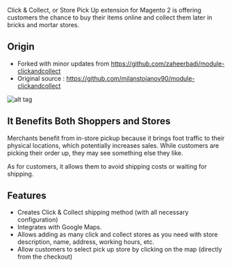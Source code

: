 Click & Collect, or Store Pick Up extension for Magento 2 is offering customers the chance to buy their items online and collect them later in bricks and mortar stores. 

## Origin
- Forked with minor updates from https://github.com/zaheerbadi/module-clickandcollect
- Original source : https://github.com/milanstojanov90/module-clickandcollect

![alt tag](http://i.imgur.com/iMRY5bJ.jpg "Click & Collect")

## It Benefits Both Shoppers and Stores

Merchants benefit from in-store pickup because it brings foot traffic to their physical locations, which potentially increases sales. While customers are picking their order up, they may see something else they like.

As for customers, it allows them to avoid shipping costs or waiting for shipping.

## Features

* Creates Click & Collect shipping method (with all necessary configuration)
* Integrates with Google Maps.
* Allows adding as many click and collect stores as you need with store description, name, address, working hours, etc.
* Allow customers to select pick up store by clicking on the map (directly from the checkout)
